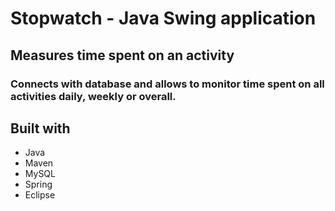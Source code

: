 # Stopwatch - Java Swing application
## Measures time spent on an activity
### Connects with database and allows to monitor time spent on all activities daily, weekly or overall.

## Built with
* Java
* Maven
* MySQL
* Spring
* Eclipse

